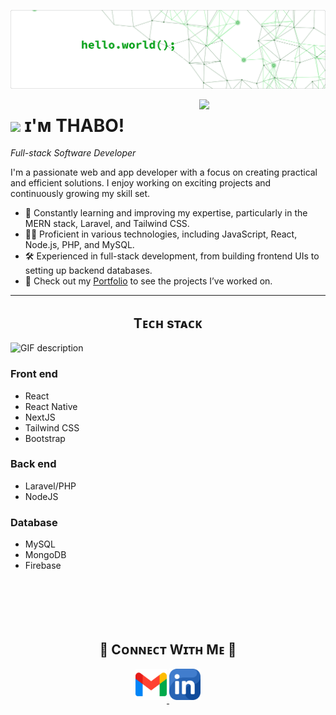 <!--Banner-->
![Kiran1689 Banner Image](./banner.png)

<!--Night Owl image-->
<div>
  <img align="right" width="40%" src="https://owlbertsio-resized.s3.amazonaws.com/Popper.psd.full.png">
</div>

<!--Header Name-->
# <img src="https://emojis.slackmojis.com/emojis/images/1531849430/4246/blob-sunglasses.gif?1531849430" width="30"/> ɪ'ᴍ THABO! 
*Full-stack Software Developer*
<br /> 

<!--Start Intro-->
<p align="left">I'm a passionate web and app developer with a focus on creating practical and efficient solutions. I enjoy working on exciting projects and continuously growing my skill set.</p>

- 🌱 Constantly learning and improving my expertise, particularly in the MERN stack, Laravel, and Tailwind CSS.
- 👨‍💻 Proficient in various technologies, including JavaScript, React, Node.js, PHP, and MySQL.
- 🛠 Experienced in full-stack development, from building frontend UIs to setting up backend databases.
- 💼 Check out my [Portfolio](https://thabotshabalala.netlify.app/) to see the projects I’ve worked on.
<!--End Intro-->


---


<!--Languages and Tools Section-->       
<h2 align="center">Tᴇᴄʜ sᴛᴀᴄᴋ</h2> 
<picture>
  <source media="(prefers-color-scheme: dark)" srcset="./Skills_Animation_Dark.gif">
  <source media="(prefers-color-scheme: light)" srcset="./Skills_Animation_White.gif">
  <img align="left" alt="GIF description" src="./Skills_Animation_White.gif">
</picture>
<br />

<h3 align="left">Front end</h3>
<ul align="left">
  <li>React</li>
  <li>React Native</li>
  <li>NextJS</li>
  <li>Tailwind CSS</li>
  <li>Bootstrap</li>
</ul>
  
<h3 align="left">Back end</h3>
<ul align="left">
  <li>Laravel/PHP</li>
  <li>NodeJS</li>
</ul>

<h3 align="left">Database</h3>
<ul align="left">
  <li>MySQL</li>
  <li>MongoDB</li>
  <li>Firebase</li>
</ul>
<br />
<br />
<br />
<br />



























































































































<!--STARTS_HERE_QUOTE_CARD-->
<!--p align="center">
    <img src="https://readme-daily-quotes.vercel.app/api?author=Paulo%20Coelho&quote=Stay%20away%20from%20people%20who%20makes%20you%20feel%20like%20you%20are%20wasting%20their%20time.&theme=dark&bg_color=220a28&author_color=ffeb95&accent_color=c56a90">
</p-->
<!--ENDS_HERE_QUOTE_CARD-->


































































































































<!--Contact Section--> 

<h2 align="center">🤝 Cᴏɴɴᴇᴄᴛ Wɪᴛʜ Mᴇ 🤝 </h2>
<div align="center">
  
<a href="mailto:47thabo@gmail.com" target="_blank">
<img src="./gmail.png" width=50 height=50 alt="47thabo@gmail.com" style="margin-bottom: 5px;" />
</a>


<a href="https://www.linkedin.com/in/thabo-tshabalala/" target="_blank">
<img src="./linkedin.png" width=50 height=50 alt="linkedin" style="margin-bottom: 5px;" />
</a>


